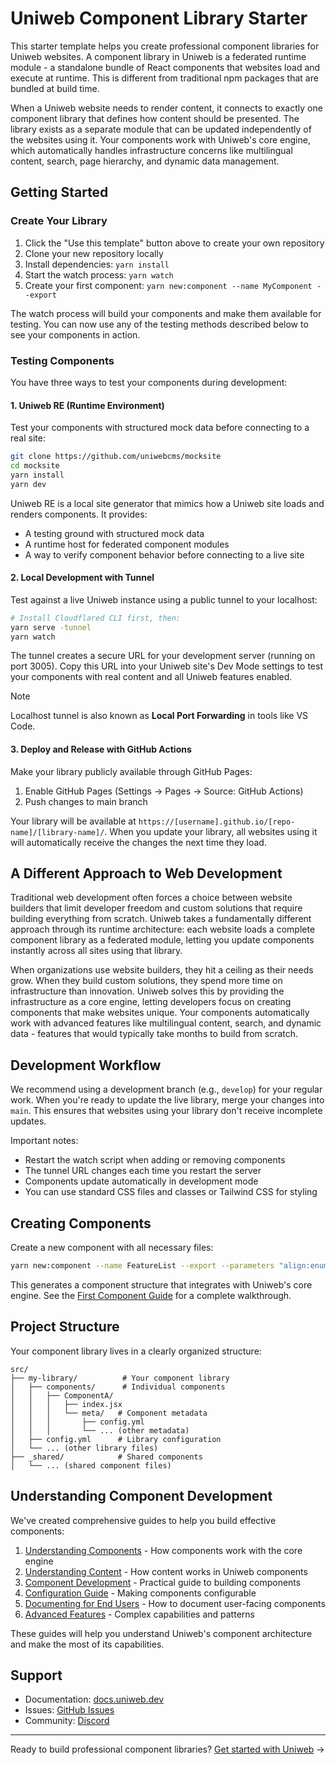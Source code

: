 # Uniweb Component Library Starter

This starter template helps you create professional component libraries for Uniweb websites. A component library in Uniweb is a federated runtime module - a standalone bundle of React components that websites load and execute at runtime. This is different from traditional npm packages that are bundled at build time.

When a Uniweb website needs to render content, it connects to exactly one component library that defines how content should be presented. The library exists as a separate module that can be updated independently of the websites using it. Your components work with Uniweb's core engine, which automatically handles infrastructure concerns like multilingual content, search, page hierarchy, and dynamic data management.

## Getting Started

### Create Your Library

1. Click the "Use this template" button above to create your own repository
2. Clone your new repository locally
3. Install dependencies: `yarn install`
4. Start the watch process: `yarn watch`
5. Create your first component: `yarn new:component --name MyComponent --export`

The watch process will build your components and make them available for testing. You can now use any of the testing methods described below to see your components in action.

### Testing Components

You have three ways to test your components during development:

#### 1. Uniweb RE (Runtime Environment)
Test your components with structured mock data before connecting to a real site:

```bash
git clone https://github.com/uniwebcms/mocksite
cd mocksite
yarn install
yarn dev
```

Uniweb RE is a local site generator that mimics how a Uniweb site loads and renders components. It provides:
- A testing ground with structured mock data
- A runtime host for federated component modules
- A way to verify component behavior before connecting to a live site

#### 2. Local Development with Tunnel
Test against a live Uniweb instance using a public tunnel to your localhost:

```bash
# Install Cloudflared CLI first, then:
yarn serve -tunnel
yarn watch
```

The tunnel creates a secure URL for your development server (running on port 3005). Copy this URL into your Uniweb site's Dev Mode settings to test your components with real content and all Uniweb features enabled.

> [!NOTE]
> Localhost tunnel is also known as **Local Port Forwarding** in tools like VS Code.

#### 3. Deploy and Release with GitHub Actions
Make your library publicly available through GitHub Pages:

1. Enable GitHub Pages (Settings → Pages → Source: GitHub Actions)
2. Push changes to main branch

Your library will be available at `https://[username].github.io/[repo-name]/[library-name]/`. When you update your library, all websites using it will automatically receive the changes the next time they load.

## A Different Approach to Web Development

Traditional web development often forces a choice between website builders that limit developer freedom and custom solutions that require building everything from scratch. Uniweb takes a fundamentally different approach through its runtime architecture: each website loads a complete component library as a federated module, letting you update components instantly across all sites using that library.

When organizations use website builders, they hit a ceiling as their needs grow. When they build custom solutions, they spend more time on infrastructure than innovation. Uniweb solves this by providing the infrastructure as a core engine, letting developers focus on creating components that make websites unique. Your components automatically work with advanced features like multilingual content, search, and dynamic data - features that would typically take months to build from scratch.

## Development Workflow

We recommend using a development branch (e.g., `develop`) for your regular work. When you're ready to update the live library, merge your changes into `main`. This ensures that websites using your library don't receive incomplete updates.

Important notes:
- Restart the watch script when adding or removing components
- The tunnel URL changes each time you restart the server
- Components update automatically in development mode
- You can use standard CSS files and classes or Tailwind CSS for styling

## Creating Components

Create a new component with all necessary files:

```bash
yarn new:component --name FeatureList --export --parameters "align:enum"
```

This generates a component structure that integrates with Uniweb's core engine. See the [First Component Guide](docs/first-component.md) for a complete walkthrough.

## Project Structure

Your component library lives in a clearly organized structure:

```
src/
├── my-library/          # Your component library
│   ├── components/      # Individual components
│   │   ├── ComponentA/
│   │   │   ├── index.jsx
│   │   │   └── meta/   # Component metadata
│   │   │       ├── config.yml
│   │   │       └── ... (other metadata)
│   ├── config.yml      # Library configuration
│   └── ... (other library files)
├── _shared/            # Shared components
│   └── ... (shared component files)
```

## Understanding Component Development

We've created comprehensive guides to help you build effective components:

1. [Understanding Components](docs/1-understanding-components.md) - How components work with the core engine
2. [Understanding Content](docs/2-understanding-content.md) - How content works in Uniweb components
3. [Component Development](docs/3-component-development.md) - Practical guide to building components
4. [Configuration Guide](docs/4-component-configuration.md) - Making components configurable
5. [Documenting for End Users](docs/5-documenting-for-endusers.md) - How to document user-facing components
6. [Advanced Features](docs/advanced-features.md) - Complex capabilities and patterns

These guides will help you understand Uniweb's component architecture and make the most of its capabilities.

## Support

- Documentation: [docs.uniweb.dev](https://docs.uniweb.dev)
- Issues: [GitHub Issues](../../issues)
- Community: [Discord](https://discord.gg/uniweb)

---

Ready to build professional component libraries? [Get started with Uniweb](https://uniwebcms.com) →